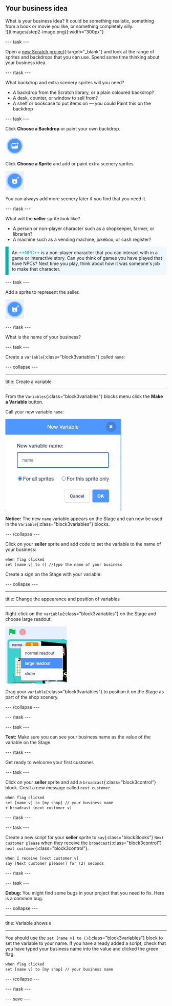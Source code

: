 ## Your business idea

<div style="display: flex; flex-wrap: wrap">
<div style="flex-basis: 200px; flex-grow: 1; margin-right: 15px;">
What is your business idea? It could be something realistic, something from a book or movie you like, or something completely silly.
</div>
<div>
![](images/step2-image.png){:width="300px"}
</div>
</div>

--- task ---

Open a [new Scratch project](http://rpf.io/scratch-new){:target="_blank"} and look at the range of sprites and backdrops that you can use. Spend some time thinking about your business idea.

--- /task ---

What backdrop and extra scenery sprites will you need?
+ A backdrop from the Scratch library, or a plain coloured backdrop?
+ A desk, counter, or window to sell from?
+ A shelf or bookcase to put items on — you could Paint this on the backdrop

--- task ---

Click **Choose a Backdrop** or paint your own backdrop.

![](images/choose-backdrop-icon.png)

Click **Choose a Sprite** and add or paint extra scenery sprites.

![](images/choose-sprite-icon.png)

You can always add more scenery later if you find that you need it.

--- /task ---

What will the **seller** sprite look like?
+ A person or non-player character such as a shopkeeper, farmer, or librarian?
+ A machine such as a vending machine, jukebox, or cash register?

<p style="border-left: solid; border-width:10px; border-color: #0faeb0; background-color: aliceblue; padding: 10px;">
An <span style="color: #0faeb0">**NPC**</span> is a non-player character that you can interact with in a game or interactive story. Can you think of games you have played that have NPCs? Next time you play, think about how it was someone's job to make that character.
</p>

--- task ---

Add a sprite to represent the seller. 

![](images/choose-sprite-icon.png)

--- /task ---

What is the name of your business? 

--- task ---

Create a `variable`{:class="block3variables"} called `name`:

--- collapse ---

---

title: Create a variable

---

From the `Variables`{:class="block3variables"} blocks menu click the **Make a Variable** button.

Call your new variable `name`:

![The New Variable pop up window with text input 'name'.](images/new-variable.png)

**Notice:** The new `name` variable appears on the Stage and can now be used in the `Variable`{:class="block3variables"} blocks.

--- /collapse ---

Click on your **seller** sprite and add code to set the variable to the name of your business:

```blocks3
when flag clicked
set [name v] to () //type the name of your business
```

Create a sign on the Stage with your variable:

--- collapse ---

---

title: Change the appearance and position of variables

---

Right-click on the `variable`{:class="block3variables"} on the Stage and choose large readout:

![Pop up menu showing format options with 'large readout' selected.](images/large-readout.png)

Drag your `variable`{:class="block3variables"} to position it on the Stage as part of the shop scenery.

--- /collapse ---

--- /task ---

--- task ---

**Test:** Make sure you can see your business name as the value of the variable on the Stage.

--- /task ---

Get ready to welcome your first customer.

--- task ---

Click on your **seller** sprite and add a `broadcast`{:class="block3control"} block. Creat a new message called `next customer`.

```blocks3
when flag clicked
set [name v] to [my shop] // your business name
+ broadcast (next customer v)
```

--- /task ---

--- task ---

Create a new script for your **seller** sprite to `say`{:class="block3looks"} `Next customer please` when they receive the `broadcast`{:class="block3control"} `next customer`{:class="block3control"}.

```blocks3
when I receive [next customer v] 
say [Next customer please!] for (2) seconds
```

--- /task ---

--- task ---

**Debug:** You might find some bugs in your project that you need to fix. Here is a common bug.

--- collapse ---

---

title: Variable shows `0`

---

You should use the `set [name v] to ()`{:class="block3variables"} block to set the variable to your name. If you have already added a script, check that you have typed your business name into the value and clicked the green flag. 

```blocks3
when flag clicked
set [name v] to [my shop] // your business name
```

--- /collapse ---

--- /task ---

--- save ---

